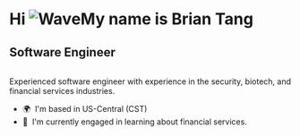 Hi ![Wave](https://user-images.githubusercontent.com/18350557/176309783-0785949b-9127-417c-8b55-ab5a4333674e.gif)My name is Brian Tang
==================================================================================================================================

Software Engineer
---------------------------

<img src="https://komarev.com/ghpvc/?username=BrianNTang&style=flat-square&color=blue" alt=""/>

Experienced software engineer with experience in the security, biotech, and financial services industries.

* 🌍  I'm based in US-Central (CST)
* 🧠  I'm currently engaged in learning about financial services.
